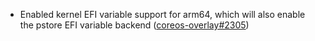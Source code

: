 - Enabled kernel EFI variable support for arm64, which will also enable the pstore EFI variable backend ([coreos-overlay#2305](https://github.com/flatcar/coreos-overlay/pull/2305))
